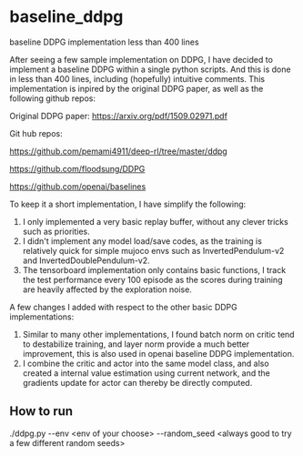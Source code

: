 # baseline_ddpg
baseline DDPG implementation less than 400 lines

After seeing a few sample implementation on DDPG, I have decided to implement a baseline DDPG within a single python scripts. And this is done in less than 400 lines, including (hopefully) intuitive comments. This implementation is inpired by the original DDPG paper, as well as the following github repos:

Original DDPG paper: https://arxiv.org/pdf/1509.02971.pdf

Git hub repos:

https://github.com/pemami4911/deep-rl/tree/master/ddpg

https://github.com/floodsung/DDPG

https://github.com/openai/baselines

To keep it a short implementation, I have simplify the following:
1. I only implemented a very basic replay buffer, without any clever tricks such as priorities.
2. I didn't implement any model load/save codes, as the training is relatively quick for simple mujoco envs such as InvertedPendulum-v2 and InvertedDoublePendulum-v2.
3. The tensorboard implementation only contains basic functions, I track the test performance every 100 episode as the scores during training are heavily affected by the exploration noise.

A few changes I added with respect to the other basic DDPG implementations:

1. Similar to many other implementations, I found batch norm on critic tend to destabilize training, and layer norm provide a much better improvement, this is also used in openai baseline DDPG implementation.
2. I combine the critic and actor into the same model class, and also created a internal value estimation using current network, and the gradients update for actor can thereby be directly computed.

## How to run
./ddpg.py --env \<env of your choose\> --random_seed \<always good to try a few different random seeds\>
